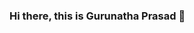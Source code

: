 ### Hi there, this is Gurunatha Prasad 👋

<!--
**vgurunathaprasad/vgurunathaprasad** is a ✨ _special_ ✨ repository because its `README.md` (this file) appears on your GitHub profile.

Here are some ideas to get you started:

- 🔭 I’m currently working on Nithya (a Public Transport Locating App)
- 🌱 I’m currently learning ReactJS
- 👯 I’m looking to collaborate on Backend Developement
- 🤔 I’m looking for help with Design Patterns
- 💬 Ask me about Any thing...
- 📫 How to reach me: vgurunathaprasad@gmail.com
- 😄 Pronouns: ...
- ⚡ Fun fact: ...
-->
